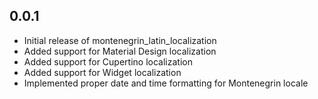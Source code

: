 ## 0.0.1

* Initial release of montenegrin_latin_localization
* Added support for Material Design localization
* Added support for Cupertino localization
* Added support for Widget localization
* Implemented proper date and time formatting for Montenegrin locale